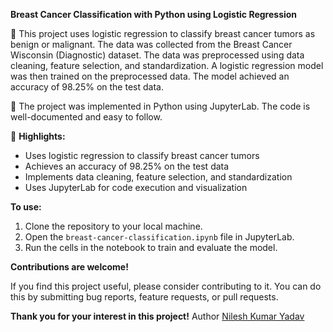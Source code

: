 **Breast Cancer Classification with Python using Logistic Regression**

🔖 This project uses logistic regression to classify breast cancer tumors as benign or malignant. The data was collected from the Breast Cancer Wisconsin (Diagnostic) dataset. The data was preprocessed using data cleaning, feature selection, and standardization. A logistic regression model was then trained on the preprocessed data. The model achieved an accuracy of 98.25% on the test data.

🔖 The project was implemented in Python using JupyterLab. The code is well-documented and easy to follow.

🔖 **Highlights:**

* Uses logistic regression to classify breast cancer tumors
* Achieves an accuracy of 98.25% on the test data
* Implements data cleaning, feature selection, and standardization
* Uses JupyterLab for code execution and visualization

**To use:**

1. Clone the repository to your local machine.
2. Open the `breast-cancer-classification.ipynb` file in JupyterLab.
3. Run the cells in the notebook to train and evaluate the model.

**Contributions are welcome!**

If you find this project useful, please consider contributing to it. You can do this by submitting bug reports, feature requests, or pull requests.

**Thank you for your interest in this project!**
Author
[Nilesh Kumar Yadav](https://github.com/nileshyadavme)
